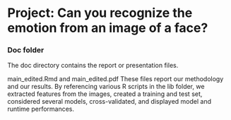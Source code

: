 # Project: Can you recognize the emotion from an image of a face?

### Doc folder

The doc directory contains the report or presentation files. 

main_edited.Rmd and main_edited.pdf 
	These files report our methodology and our results. By referencing various R scripts in the lib folder, we extracted features from the images, created a training and test set, considered several models, cross-validated, and displayed model and runtime performances. 
